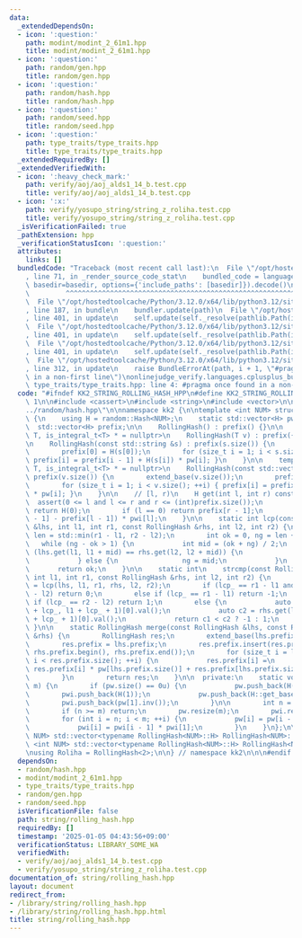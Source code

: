 ```yaml
---
data:
  _extendedDependsOn:
  - icon: ':question:'
    path: modint/modint_2_61m1.hpp
    title: modint/modint_2_61m1.hpp
  - icon: ':question:'
    path: random/gen.hpp
    title: random/gen.hpp
  - icon: ':question:'
    path: random/hash.hpp
    title: random/hash.hpp
  - icon: ':question:'
    path: random/seed.hpp
    title: random/seed.hpp
  - icon: ':question:'
    path: type_traits/type_traits.hpp
    title: type_traits/type_traits.hpp
  _extendedRequiredBy: []
  _extendedVerifiedWith:
  - icon: ':heavy_check_mark:'
    path: verify/aoj/aoj_alds1_14_b.test.cpp
    title: verify/aoj/aoj_alds1_14_b.test.cpp
  - icon: ':x:'
    path: verify/yosupo_string/string_z_roliha.test.cpp
    title: verify/yosupo_string/string_z_roliha.test.cpp
  _isVerificationFailed: true
  _pathExtension: hpp
  _verificationStatusIcon: ':question:'
  attributes:
    links: []
  bundledCode: "Traceback (most recent call last):\n  File \"/opt/hostedtoolcache/Python/3.12.0/x64/lib/python3.12/site-packages/onlinejudge_verify/documentation/build.py\"\
    , line 71, in _render_source_code_stat\n    bundled_code = language.bundle(stat.path,\
    \ basedir=basedir, options={'include_paths': [basedir]}).decode()\n          \
    \         ^^^^^^^^^^^^^^^^^^^^^^^^^^^^^^^^^^^^^^^^^^^^^^^^^^^^^^^^^^^^^^^^^^^^^^^^^^^^^^^^^\n\
    \  File \"/opt/hostedtoolcache/Python/3.12.0/x64/lib/python3.12/site-packages/onlinejudge_verify/languages/cplusplus.py\"\
    , line 187, in bundle\n    bundler.update(path)\n  File \"/opt/hostedtoolcache/Python/3.12.0/x64/lib/python3.12/site-packages/onlinejudge_verify/languages/cplusplus_bundle.py\"\
    , line 401, in update\n    self.update(self._resolve(pathlib.Path(included), included_from=path))\n\
    \  File \"/opt/hostedtoolcache/Python/3.12.0/x64/lib/python3.12/site-packages/onlinejudge_verify/languages/cplusplus_bundle.py\"\
    , line 401, in update\n    self.update(self._resolve(pathlib.Path(included), included_from=path))\n\
    \  File \"/opt/hostedtoolcache/Python/3.12.0/x64/lib/python3.12/site-packages/onlinejudge_verify/languages/cplusplus_bundle.py\"\
    , line 401, in update\n    self.update(self._resolve(pathlib.Path(included), included_from=path))\n\
    \  File \"/opt/hostedtoolcache/Python/3.12.0/x64/lib/python3.12/site-packages/onlinejudge_verify/languages/cplusplus_bundle.py\"\
    , line 312, in update\n    raise BundleErrorAt(path, i + 1, \"#pragma once found\
    \ in a non-first line\")\nonlinejudge_verify.languages.cplusplus_bundle.BundleErrorAt:\
    \ type_traits/type_traits.hpp: line 4: #pragma once found in a non-first line\n"
  code: "#ifndef KK2_STRING_ROLLING_HASH_HPP\n#define KK2_STRING_ROLLING_HASH_HPP\
    \ 1\n\n#include <cassert>\n#include <string>\n#include <vector>\n\n#include \"\
    ../random/hash.hpp\"\n\nnamespace kk2 {\n\ntemplate <int NUM> struct RollingHash\
    \ {\n    using H = random::Hash<NUM>;\n    static std::vector<H> pw, pwi;\n  \
    \  std::vector<H> prefix;\n\n    RollingHash() : prefix() {}\n\n    template <class\
    \ T, is_integral_t<T> * = nullptr>\n    RollingHash(T v) : prefix({H(v)}) {}\n\
    \n    RollingHash(const std::string &s) : prefix(s.size()) {\n        extend_base(s.size());\n\
    \        prefix[0] = H(s[0]);\n        for (size_t i = 1; i < s.size(); ++i) {\
    \ prefix[i] = prefix[i - 1] + H(s[i]) * pw[i]; }\n    }\n\n    template <class\
    \ T, is_integral_t<T> * = nullptr>\n    RollingHash(const std::vector<T> &v) :\
    \ prefix(v.size()) {\n        extend_base(v.size());\n        prefix[0] = H(v[0]);\n\
    \        for (size_t i = 1; i < v.size(); ++i) { prefix[i] = prefix[i - 1] + H(v[i])\
    \ * pw[i]; }\n    }\n\n    // [l, r)\n    H get(int l, int r) const {\n      \
    \  assert(0 <= l and l <= r and r <= (int)prefix.size());\n        if (l == r)\
    \ return H(0);\n        if (l == 0) return prefix[r - 1];\n        return (prefix[r\
    \ - 1] - prefix[l - 1]) * pwi[l];\n    }\n\n    static int lcp(const RollingHash\
    \ &lhs, int l1, int r1, const RollingHash &rhs, int l2, int r2) {\n        int\
    \ len = std::min(r1 - l1, r2 - l2);\n        int ok = 0, ng = len + 1;\n     \
    \   while (ng - ok > 1) {\n            int mid = (ok + ng) / 2;\n            if\
    \ (lhs.get(l1, l1 + mid) == rhs.get(l2, l2 + mid)) {\n                ok = mid;\n\
    \            } else {\n                ng = mid;\n            }\n        }\n \
    \       return ok;\n    }\n\n    static int\n    strcmp(const RollingHash &lhs,\
    \ int l1, int r1, const RollingHash &rhs, int l2, int r2) {\n        int lcp_\
    \ = lcp(lhs, l1, r1, rhs, l2, r2);\n        if (lcp_ == r1 - l1 and lcp_ == r2\
    \ - l2) return 0;\n        else if (lcp_ == r1 - l1) return -1;\n        else\
    \ if (lcp_ == r2 - l2) return 1;\n        else {\n            auto c1 = lhs.get(l1\
    \ + lcp_, l1 + lcp_ + 1)[0].val();\n            auto c2 = rhs.get(l2 + lcp_, l2\
    \ + lcp_ + 1)[0].val();\n            return c1 < c2 ? -1 : 1;\n        }\n   \
    \ }\n\n    static RollingHash merge(const RollingHash &lhs, const RollingHash\
    \ &rhs) {\n        RollingHash res;\n        extend_base(lhs.prefix.size() + rhs.prefix.size());\n\
    \        res.prefix = lhs.prefix;\n        res.prefix.insert(res.prefix.end(),\
    \ rhs.prefix.begin(), rhs.prefix.end());\n        for (size_t i = lhs.prefix.size();\
    \ i < res.prefix.size(); ++i) {\n            res.prefix[i] =\n               \
    \ res.prefix[i] * pw[lhs.prefix.size()] + res.prefix[lhs.prefix.size() - 1];\n\
    \        }\n        return res;\n    }\n\n  private:\n    static void extend_base(int\
    \ m) {\n        if (pw.size() == 0u) {\n            pw.push_back(H(1));\n    \
    \        pwi.push_back(H(1));\n            pw.push_back(H::get_base());\n    \
    \        pwi.push_back(pw[1].inv());\n        }\n\n        int n = pw.size();\n\
    \        if (n >= m) return;\n        pw.resize(m);\n        pwi.resize(m);\n\
    \        for (int i = n; i < m; ++i) {\n            pw[i] = pw[i - 1] * pw[1];\n\
    \            pwi[i] = pwi[i - 1] * pwi[1];\n        }\n    }\n};\n\ntemplate <int\
    \ NUM> std::vector<typename RollingHash<NUM>::H> RollingHash<NUM>::pw;\ntemplate\
    \ <int NUM> std::vector<typename RollingHash<NUM>::H> RollingHash<NUM>::pwi;\n\
    \nusing Roliha = RollingHash<2>;\n\n} // namespace kk2\n\n\n#endif // KK2_STRING_ROLLING_HASH_HPP\n"
  dependsOn:
  - random/hash.hpp
  - modint/modint_2_61m1.hpp
  - type_traits/type_traits.hpp
  - random/gen.hpp
  - random/seed.hpp
  isVerificationFile: false
  path: string/rolling_hash.hpp
  requiredBy: []
  timestamp: '2025-01-05 04:43:56+09:00'
  verificationStatus: LIBRARY_SOME_WA
  verifiedWith:
  - verify/aoj/aoj_alds1_14_b.test.cpp
  - verify/yosupo_string/string_z_roliha.test.cpp
documentation_of: string/rolling_hash.hpp
layout: document
redirect_from:
- /library/string/rolling_hash.hpp
- /library/string/rolling_hash.hpp.html
title: string/rolling_hash.hpp
---
```

